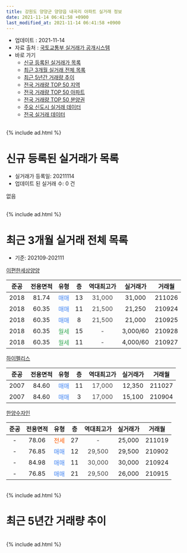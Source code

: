 ```yaml
---
title: 강원도 양양군 양양읍 내곡리 아파트 실거래 정보
date: 2021-11-14 06:41:58 +0900
last_modified_at: 2021-11-14 06:41:58 +0900
---
```


* 업데이트 : 2021-11-14
* 자료 출처 : [국토교통부 실거래가 공개시스템](http://rt.molit.go.kr)
* 바로 가기
    * [신규 등록된 실거래가 목록](#신규-등록된-실거래가-목록)
    * [최근 3개월 실거래 전체 목록](#최근-3개월-실거래-전체-목록)
    * [최근 5년간 거래량 추이](#최근-5년간-거래량-추이)
    * [전국 거래량 TOP 50 지역](https://inasie.github.io/apt-trade-info/최근-3개월-전국에서-가장-거래가-많이-발생한-지역)
    * [전국 거래량 TOP 50 아파트](https://inasie.github.io/apt-trade-info/최근-3개월-전국에서-가장-거래가-많이-발생한-아파트)
    * [전국 거래량 TOP 50 분양권](https://inasie.github.io/apt-trade-info/최근-3개월-전국에서-가장-거래가-많이-발생한-분양권)
    * [주요 신도시 실거래 데이터](https://inasie.github.io/apt-trade-info/주요-신도시)
    * [전국 실거래 데이터](https://inasie.github.io/apt-trade-info/전국)
<br>
{% include ad.html %}
<br>

# 신규 등록된 실거래가 목록
* 실거래가 등록일: 20211114
* 업데이트 된 실거래 수: 0 건

없음

<br>
{% include ad.html %}
<br>

# 최근 3개월 실거래 전체 목록
* 기준: 202109-202111


[이편한세상양양](https://search.naver.com/search.naver?query=%EA%B0%95%EC%9B%90%EB%8F%84+%EC%96%91%EC%96%91%EA%B5%B0+%EC%96%91%EC%96%91%EC%9D%8D+%EB%82%B4%EA%B3%A1%EB%A6%AC+%EC%9D%B4%ED%8E%B8%ED%95%9C%EC%84%B8%EC%83%81%EC%96%91%EC%96%91)

|준공|전용면적|유형|층|역대최고가|실거래가|거래월|
|:---:|:---:|:---:|:---:|:---:|:---:|:---:|
|2018|81.74|<span style="color:#4285f3">매매</span>|13|<span style="color:#444444">31,000</span>|31,000|211026|
|2018|60.35|<span style="color:#4285f3">매매</span>|11|<span style="color:#444444">21,500</span>|21,250|210924|
|2018|60.35|<span style="color:#4285f3">매매</span>|8|<span style="color:#444444">21,500</span>|21,000|210925|
|2018|60.35|<span style="color:#34a853">월세</span>|15|<span style="color:#444444">-</span>|3,000/60|210928|
|2018|60.35|<span style="color:#34a853">월세</span>|11|<span style="color:#444444">-</span>|4,000/60|210927|

[하이펠리스](https://search.naver.com/search.naver?query=%EA%B0%95%EC%9B%90%EB%8F%84+%EC%96%91%EC%96%91%EA%B5%B0+%EC%96%91%EC%96%91%EC%9D%8D+%EB%82%B4%EA%B3%A1%EB%A6%AC+%ED%95%98%EC%9D%B4%ED%8E%A0%EB%A6%AC%EC%8A%A4)

|준공|전용면적|유형|층|역대최고가|실거래가|거래월|
|:---:|:---:|:---:|:---:|:---:|:---:|:---:|
|2007|84.60|<span style="color:#4285f3">매매</span>|11|<span style="color:#444444">17,000</span>|12,350|211027|
|2007|84.60|<span style="color:#4285f3">매매</span>|3|<span style="color:#444444">17,000</span>|15,100|210904|

[한양수자인](https://search.naver.com/search.naver?query=%EA%B0%95%EC%9B%90%EB%8F%84+%EC%96%91%EC%96%91%EA%B5%B0+%EC%96%91%EC%96%91%EC%9D%8D+%EB%82%B4%EA%B3%A1%EB%A6%AC+%ED%95%9C%EC%96%91%EC%88%98%EC%9E%90%EC%9D%B8)

|준공|전용면적|유형|층|역대최고가|실거래가|거래월|
|:---:|:---:|:---:|:---:|:---:|:---:|:---:|
|-|78.06|<span style="color:#ff5a00">전세</span>|27|<span style="color:#444444">-</span>|25,000|211019|
|-|76.85|<span style="color:#4285f3">매매</span>|12|<span style="color:#444444">29,500</span>|29,500|210902|
|-|84.98|<span style="color:#4285f3">매매</span>|11|<span style="color:#444444">30,000</span>|30,000|210924|
|-|76.85|<span style="color:#4285f3">매매</span>|21|<span style="color:#444444">29,500</span>|26,000|210915|


<br>
{% include ad.html %}
<br>

# 최근 5년간 거래량 추이


<div style="width:100%;">
    <canvas id="deal_progress" height="200"></canvas>
</div>

<script>
new Chart(document.getElementById("deal_progress"), {
    type: 'line',
    data: {
        labels: ['201611','201612','201701','201702','201703','201704','201705','201706','201707','201708','201709','201710','201711','201712','201801','201802','201803','201804','201805','201806','201807','201808','201809','201810','201811','201812','201901','201902','201903','201904','201905','201906','201907','201908','201909','201910','201911','201912','202001','202002','202003','202004','202005','202006','202007','202008','202009','202010','202011','202012','202101','202102','202103','202104','202105','202106','202107','202108','202109','202110','202111'],
        datasets: [{
            label: '매매',
            pointRadius: 1,
            data: [2, 0, 0, 0, 1, 0, 0, 0, 0, 0, 1, 0, 0, 0, 13, 3, 1, 2, 6, 1, 3, 6, 3, 14, 4, 7, 10, 13, 6, 20, 5, 2, 4, 3, 1, 3, 4, 4, 4, 4, 10, 17, 21, 14, 11, 4, 3, 9, 5, 5, 4, 8, 13, 8, 22, 15, 2, 5, 6, 2, 0],
            borderColor: "rgba(255, 201, 14, 1)",
            backgroundColor: "rgba(255, 201, 14, 0.5)",
            fill: false,
            lineTension: 0
        },{
            label: '전월세',
            pointRadius: 1,
            data: [1, 0, 0, 0, 1, 0, 0, 0, 0, 0, 0, 0, 0, 0, 0, 0, 0, 0, 0, 0, 0, 0, 0, 0, 3, 7, 5, 10, 6, 2, 1, 0, 0, 1, 0, 1, 1, 0, 0, 1, 2, 4, 12, 8, 8, 0, 2, 6, 8, 2, 1, 5, 4, 6, 4, 4, 3, 1, 2, 1, 0],
            borderColor: "rgba(0, 141, 185, 1)",
            backgroundColor: "rgba(0, 141, 185, 0.5)",
            fill: false,
            lineTension: 0
        }
        ]
    },
    options: {
        responsive: true,
        title: {
            display: false
        },
        tooltips: {
            mode: 'index',
            intersect: false
        },
        hover: {
            mode: 'nearest',
            intersect: true
        },
        scales: {
            xAxes: [{
                display: true,
                scaleLabel: {
                    display: true,
                    labelString: '년/월'
                }
            }],
            yAxes: [{
                display: true,
                ticks: {
                    suggestedMin: 0,
                },
                scaleLabel: {
                    display: true,
                    labelString: '실거래 수'
                }
            }]
        }
    }
});

</script>


<br>
{% include ad.html %}
<br>

